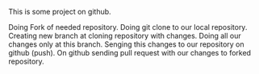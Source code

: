 This is some project on github.

Doing Fork of needed repository.
Doing git clone to our local repository.
Creating new branch at cloning repository with changes.
Doing all our changes only at this branch.
Senging this changes to our repository on github (push).
On github sending pull request with our changes to forked repository.
